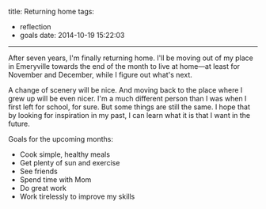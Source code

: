 title: Returning home
tags:
  - reflection
  - goals
date: 2014-10-19 15:22:03
---

After seven years, I'm finally returning home. I'll be moving out of my place in Emeryville towards the end of the month to live at home—at least for November and December, while I figure out what's next.

A change of scenery will be nice. And moving back to the place where I grew up will be even nicer. I'm a much different person than I was when I first left for school, for sure. But some things are still the same. I hope that by looking for inspiration in my past, I can learn what it is that I want in the future.

Goals for the upcoming months:

- Cook simple, healthy meals
- Get plenty of sun and exercise
- See friends
- Spend time with Mom
- Do great work
- Work tirelessly to improve my skills
